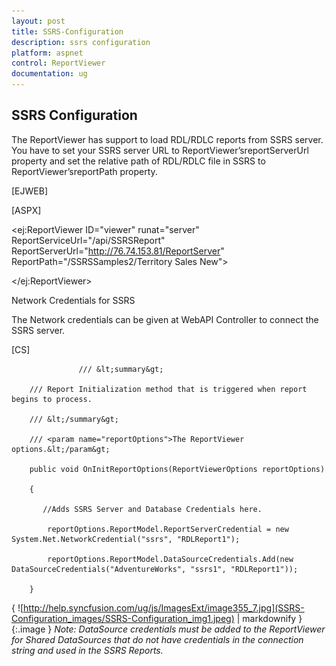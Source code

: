 ```yaml
---
layout: post
title: SSRS-Configuration
description: ssrs configuration
platform: aspnet
control: ReportViewer
documentation: ug
---
```


## SSRS Configuration

The ReportViewer has support to load RDL/RDLC reports from SSRS server. You have to set your SSRS server URL to ReportViewer’sreportServerUrl property and set the relative path of RDL/RDLC file in SSRS to ReportViewer’sreportPath property. 







[EJWEB]

[ASPX]

&lt;ej:ReportViewer ID="viewer" runat="server" ReportServiceUrl="/api/SSRSReport" ReportServerUrl="http://76.74.153.81/ReportServer"  ReportPath="/SSRSSamples2/Territory Sales New"&gt;

&lt;/ej:ReportViewer&gt;



Network Credentials for SSRS

The Network credentials can be given at WebAPI Controller to connect the SSRS server.

[CS]



                   /// &lt;summary&gt;

        /// Report Initialization method that is triggered when report begins to process.

        /// &lt;/summary&gt;

        /// <param name="reportOptions">The ReportViewer options.&lt;/param&gt;

        public void OnInitReportOptions(ReportViewerOptions reportOptions)

        {

           //Adds SSRS Server and Database Credentials here.

            reportOptions.ReportModel.ReportServerCredential = new System.Net.NetworkCredential("ssrs", "RDLReport1");

            reportOptions.ReportModel.DataSourceCredentials.Add(new DataSourceCredentials("AdventureWorks", "ssrs1", "RDLReport1"));

        }



{ ![http://help.syncfusion.com/ug/js/ImagesExt/image355_7.jpg](SSRS-Configuration_images/SSRS-Configuration_img1.jpeg) | markdownify }
{:.image }
_Note: DataSource credentials must be added to the ReportViewer for Shared DataSources that do not have credentials in the connection string and used in the SSRS Reports._

